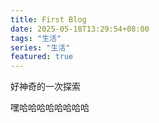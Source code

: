```yaml
---
title: First Blog
date: 2025-05-18T13:29:54+08:00
tags: "生活"
series: "生活"
featured: true
---
```

好神奇的一次探索

<!--more-->
嘿哈哈哈哈哈哈哈哈